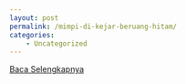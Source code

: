 ```yaml
---
layout: post
permalink: /mimpi-di-kejar-beruang-hitam/
categories:
    - Uncategorized
---
```


[Baca Selengkapnya](/07)